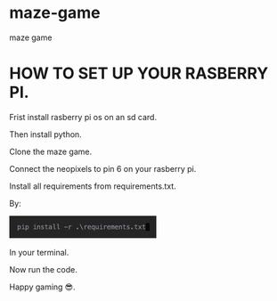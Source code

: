 # maze-game
maze game

  
# HOW TO SET UP YOUR RASBERRY PI.

Frist install rasberry pi os on an sd card.

Then install python.

Clone the maze game.

Connect the neopixels to pin 6 on your rasberry pi.

Install all requirements from requirements.txt.

By:

 <img width="264" alt="Screenshot 2024-08-26 at 2 48 04 PM" src="other//re.png">
 
In your terminal.

Now run the code.

Happy gaming 😎.
